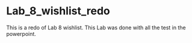 # Lab_8_wishlist_redo

This is a redo of Lab 8 wishlist.  This Lab was done with all the test in the powerpoint. 